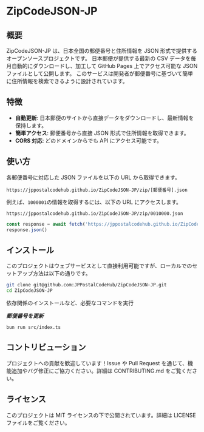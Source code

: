 # ZipCodeJSON-JP

## 概要

ZipCodeJSON-JP は、日本全国の郵便番号と住所情報を JSON 形式で提供するオープンソースプロジェクトです。
日本郵便が提供する最新の CSV データを毎月自動的にダウンロードし、加工して GitHub Pages 上でアクセス可能な JSON ファイルとして公開します。
このサービスは開発者が郵便番号に基づいて簡単に住所情報を検索できるように設計されています。

## 特徴

- **自動更新**: 日本郵便のサイトから直接データをダウンロードし、最新情報を保持します。
- **簡単アクセス**: 郵便番号から直接 JSON 形式で住所情報を取得できます。
- **CORS 対応**: どのドメインからでも API にアクセス可能です。

## 使い方

各郵便番号に対応した JSON ファイルを以下の URL から取得できます。

```
https://jppostalcodehub.github.io/ZipCodeJSON-JP/zip/[郵便番号].json
```

例えば、`1000001`の情報を取得するには、以下の URL にアクセスします。

```
https://jppostalcodehub.github.io/ZipCodeJSON-JP/zip/0010000.json
```

```Javascript
const response = await fetch('https://jppostalcodehub.github.io/ZipCodeJSON-JP/zip/0010000.json')
response.json()
```

## インストール

このプロジェクトはウェブサービスとして直接利用可能ですが、ローカルでのセットアップ方法は以下の通りです。

```bash
git clone git@github.com:JPPostalCodeHub/ZipCodeJSON-JP.git
cd ZipCodeJSON-JP
```

依存関係のインストールなど、必要なコマンドを実行

**_郵便番号を更新_**

```
bun run src/index.ts
```

## コントリビューション

プロジェクトへの貢献を歓迎しています！Issue や Pull Request を通じて、機能追加やバグ修正にご協力ください。詳細は CONTRIBUTING.md をご覧ください。

## ライセンス

このプロジェクトは MIT ライセンスの下で公開されています。詳細は LICENSE ファイルをご覧ください。
